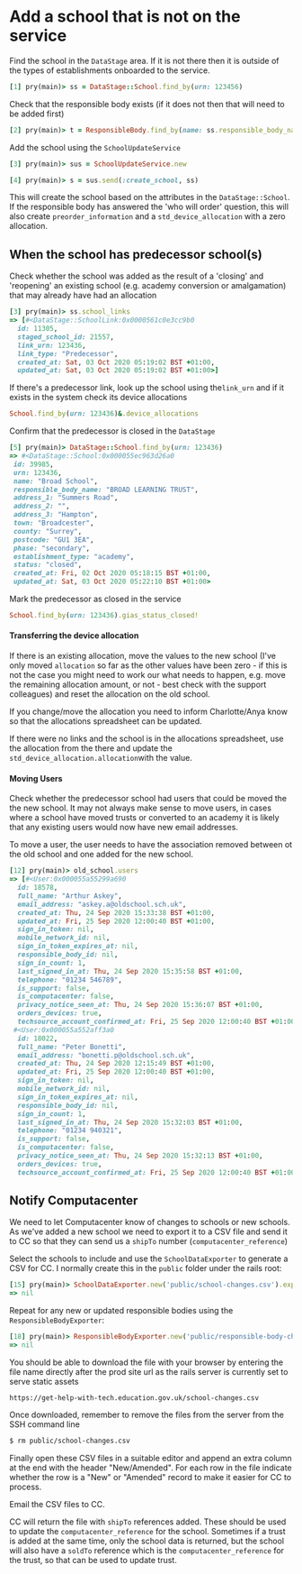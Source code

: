 # Add a school that is not on the service

Find the school in the `DataStage` area.  If it is not there then it is outside of the types of establishments onboarded to the service.

```ruby
[1] pry(main)> ss = DataStage::School.find_by(urn: 123456)
```

Check that the responsible body exists (if it does not then that will need to be added first)

```ruby
[2] pry(main)> t = ResponsibleBody.find_by(name: ss.responsible_body_name)
```

Add the school using the `SchoolUpdateService`

```ruby
[3] pry(main)> sus = SchoolUpdateService.new
```

```ruby
[4] pry(main)> s = sus.send(:create_school, ss)
```

This will create the school based on the attributes in the `DataStage::School`. If the responsible body has answered the 'who will order' question, this will also create `preorder_information` and a `std_device_allocation` with a zero allocation.

## When the school has predecessor school(s)

Check whether the school was added as the result of a 'closing' and 'reopening' an existing school (e.g. academy conversion or amalgamation) that may already have had an allocation

```ruby
[3] pry(main)> ss.school_links
=> [#<DataStage::SchoolLink:0x0000561c0e3cc9b0
  id: 11305,
  staged_school_id: 21557,
  link_urn: 123436,
  link_type: "Predecessor",
  created_at: Sat, 03 Oct 2020 05:19:02 BST +01:00,
  updated_at: Sat, 03 Oct 2020 05:19:02 BST +01:00>]
```

If there's a predecessor link, look up the school using the`link_urn` and if it exists in the system check its device allocations

```ruby
School.find_by(urn: 123436)&.device_allocations
```

Confirm that the predecessor is closed in the `DataStage`

```ruby
[5] pry(main)> DataStage::School.find_by(urn: 123436)
=> #<DataStage::School:0x000055ec963d26a0
 id: 39985,
 urn: 123436,
 name: "Broad School",
 responsible_body_name: "BROAD LEARNING TRUST",
 address_1: "Summers Road",
 address_2: "",
 address_3: "Hampton",
 town: "Broadcester",
 county: "Surrey",
 postcode: "GU1 3EA",
 phase: "secondary",
 establishment_type: "academy",
 status: "closed",
 created_at: Fri, 02 Oct 2020 05:18:15 BST +01:00,
 updated_at: Sat, 03 Oct 2020 05:22:10 BST +01:00>
```

Mark the predecessor as closed in the service

```ruby
School.find_by(urn: 123436).gias_status_closed!
```

#### Transferring the device allocation

If there is an existing allocation, move the values to the new school (I've only moved `allocation` so far as the other values have been zero - if this is not the case you might need to work our what needs to happen, e.g. move the remaining allocation amount, or not - best check with the support colleagues) and reset the allocation on the old school.

If you change/move the allocation you need to inform Charlotte/Anya know so that the allocations spreadsheet can be updated.

If there were no links and the school is in the allocations spreadsheet, use the allocation from the there and update the `std_device_allocation.allocation`with the value.

#### Moving Users

Check whether the predecessor school had users that could be moved the the new school.  It may not always make sense to move users, in cases where a school have moved trusts or converted to an academy it is likely that any existing users would now have new email addresses.

To move a user, the user needs to have the association removed between ot the old school and one added for the new school.

```ruby
[12] pry(main)> old_school.users
=> [#<User:0x000055a55299a690
  id: 18578,
  full_name: "Arthur Askey",
  email_address: "askey.a@oldschool.sch.uk",
  created_at: Thu, 24 Sep 2020 15:33:38 BST +01:00,
  updated_at: Fri, 25 Sep 2020 12:00:40 BST +01:00,
  sign_in_token: nil,
  mobile_network_id: nil,
  sign_in_token_expires_at: nil,
  responsible_body_id: nil,
  sign_in_count: 1,
  last_signed_in_at: Thu, 24 Sep 2020 15:35:58 BST +01:00,
  telephone: "01234 546789",
  is_support: false,
  is_computacenter: false,
  privacy_notice_seen_at: Thu, 24 Sep 2020 15:36:07 BST +01:00,
  orders_devices: true,
  techsource_account_confirmed_at: Fri, 25 Sep 2020 12:00:40 BST +01:00>,
 #<User:0x000055a552aff3a0
  id: 18022,
  full_name: "Peter Bonetti",
  email_address: "bonetti.p@oldschool.sch.uk",
  created_at: Thu, 24 Sep 2020 12:15:49 BST +01:00,
  updated_at: Fri, 25 Sep 2020 12:00:40 BST +01:00,
  sign_in_token: nil,
  mobile_network_id: nil,
  sign_in_token_expires_at: nil,
  responsible_body_id: nil,
  sign_in_count: 1,
  last_signed_in_at: Thu, 24 Sep 2020 15:32:03 BST +01:00,
  telephone: "01234 940321",
  is_support: false,
  is_computacenter: false,
  privacy_notice_seen_at: Thu, 24 Sep 2020 15:32:13 BST +01:00,
  orders_devices: true,
  techsource_account_confirmed_at: Fri, 25 Sep 2020 12:00:40 BST +01:00>]
```



## Notify Computacenter

We need to let Computacenter know of changes to schools or new schools.  As we've added a new school we need to export it to a CSV file and send it to CC so that they can send us a `shipTo` number (`computacenter_reference`)

Select the schools to include and use the `SchoolDataExporter` to generate a CSV for CC.  I normally create this in the `public` folder under the rails root:

```ruby
[15] pry(main)> SchoolDataExporter.new('public/school-changes.csv').export_schools(School.where(urn: [147860,138156]))
=> nil
```
Repeat for any new or updated responsible bodies using the `ResponsibleBodyExporter`:
```ruby
[18] pry(main)> ResponsibleBodyExporter.new('public/responsible-body-changes.csv').export_responsible_bodies(Trust.where(id: 3444))
=> nil
```

You should be able to download the file with your browser by entering the file name directly after the prod site url as the rails server is currently set to serve static assets

```
https://get-help-with-tech.education.gov.uk/school-changes.csv
```

Once downloaded, remember to remove the files from the server from the SSH command line

```bash
$ rm public/school-changes.csv
```

Finally open these CSV files in a suitable editor and append an extra column at the end with the header "New/Amended".  For each row in the file indicate whether the row is a "New" or "Amended" record to make it easier for CC to process.

Email the CSV files to  CC.

CC will return the file with `shipTo` references added. These should be used to update the `computacenter_reference` for the school.  Sometimes if a trust is added at the same time, only the school data is returned, but the school will also have a `soldTo` reference which is the `computacenter_reference` for the trust, so that can be used to update trust.

